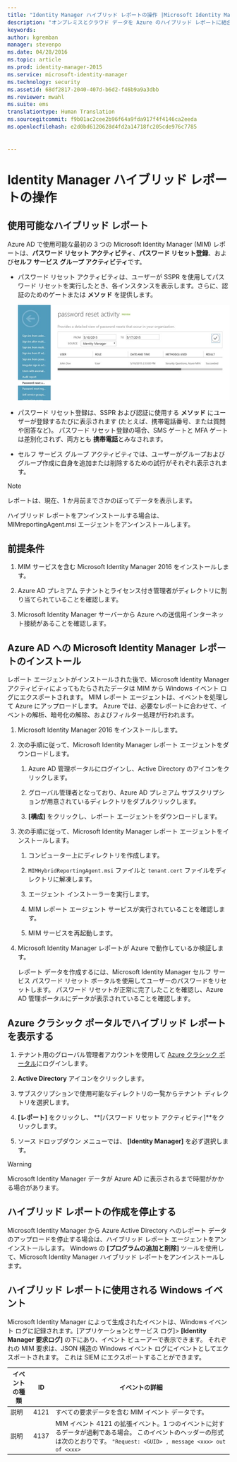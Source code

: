```yaml
---
title: "Identity Manager ハイブリッド レポートの操作 |Microsoft Identity Manager"
description: "オンプレミスとクラウド データを Azure のハイブリッド レポートに結合する方法と、これらのレポートを管理および表示する方法について説明します。"
keywords: 
author: kgremban
manager: stevenpo
ms.date: 04/28/2016
ms.topic: article
ms.prod: identity-manager-2015
ms.service: microsoft-identity-manager
ms.technology: security
ms.assetid: 68df2817-2040-407d-b6d2-f46b9a9a3dbb
ms.reviewer: mwahl
ms.suite: ems
translationtype: Human Translation
ms.sourcegitcommit: f9b01ac2cee2b96f64a9fda917f4f4146ca2eeda
ms.openlocfilehash: e2d0bd6120628d4fd2a14718fc205cde976c7785


---
```


# Identity Manager ハイブリッド レポートの操作

## 使用可能なハイブリッド レポート
Azure AD で使用可能な最初の 3 つの Microsoft Identity Manager (MIM) レポートは、**パスワード リセット アクティビティ**、**パスワード リセット登録**、および**セルフ サービス グループ アクティビティ**です。

-   パスワード リセット アクティビティは、ユーザーが SSPR を使用してパスワード リセットを実行したとき、各インスタンスを表示します。さらに、認証のためのゲートまたは **メソッド** を提供します。

    ![Azure ハイブリッド レポート - パスワード リセット アクティビティの画像](media/MIM-Hybrid-passwordreset.jpg)

-   パスワード リセット登録は、SSPR および認証に使用する **メソッド** にユーザーが登録するたびに表示されます (たとえば、携帯電話番号、または質問や回答など)。
    パスワード リセット登録の場合、SMS ゲートと MFA ゲートは差別化されず、両方とも **携帯電話**とみなされます。

-   セルフ サービス グループ アクティビティでは、ユーザーがグループおよびグループ作成に自身を追加または削除するための試行がそれぞれ表示されます。

> [!NOTE]
> レポートは、現在、1 か月前までさかのぼってデータを表示します。
>
> ハイブリッド レポートをアンインストールする場合は、MIMreportingAgent.msi エージェントをアンインストールします。

## 前提条件

1.  MIM サービスを含む Microsoft Identity Manager 2016 をインストールします。

2.  Azure AD プレミアム テナントとライセンス付き管理者がディレクトリに割り当てられていることを確認します。

3.  Microsoft Identity Manager サーバーから Azure への送信用インターネット接続があることを確認します。

## Azure AD への Microsoft Identity Manager レポートのインストール
レポート エージェントがインストールされた後で、Microsoft Identity Manager アクティビティによってもたらされたデータは MIM から Windows イベント ログにエクスポートされます。 MIM レポート エージェントは、イベントを処理して Azure にアップロードします。 Azure では、必要なレポートに合わせて、イベントの解析、暗号化の解除、およびフィルター処理が行われます。

1.  Microsoft Identity Manager 2016 をインストールします。

2.  次の手順に従って、Microsoft Identity Manager レポート エージェントをダウンロードします。

    1.  Azure AD 管理ポータルにログインし、Active Directory のアイコンをクリックします。

    2.  グローバル管理者となっており、Azure AD プレミアム サブスクリプションが用意されているディレクトリをダブルクリックします。

    3.  **[構成]** をクリックし、レポート エージェントをダウンロードします。

3.  次の手順に従って、Microsoft Identity Manager レポート エージェントをインストールします。

    1.  コンピューター上にディレクトリを作成します。

    2.  `MIMHybridReportingAgent.msi` ファイルと `tenant.cert` ファイルをディレクトリに解凍します。

    3.  エージェント インストーラーを実行します。

    4.  MIM レポート エージェント サービスが実行されていることを確認します。

    5.  MIM サービスを再起動します。

4.  Microsoft Identity Manager レポートが Azure で動作しているか検証します。

    レポート データを作成するには、Microsoft Identity Manager セルフ サービス パスワード リセット ポータルを使用してユーザーのパスワードをリセットします。 パスワード リセットが正常に完了したことを確認し、Azure AD 管理ポータルにデータが表示されていることを確認します。

## Azure クラシック ポータルでハイブリッド レポートを表示する

1.  テナント用のグローバル管理者アカウントを使用して [Azure クラシック ポータル](https://manage.windowsazure.com/)にログインします。

2.  **Active Directory** アイコンをクリックします。

3.  サブスクリプションで使用可能なディレクトリの一覧からテナント ディレクトリを選択します。

4.  **[レポート]** をクリックし、 **[パスワード リセット アクティビティ]**をクリックします。

5.  ソース ドロップダウン メニューでは、 **[Identity Manager]** を必ず選択します。

> [!WARNING]
> Microsoft Identity Manager データが Azure AD に表示されるまで時間がかかる場合があります。

## ハイブリッド レポートの作成を停止する
Microsoft Identity Manager から Azure Active Directory へのレポート データのアップロードを停止する場合は、ハイブリッド レポート エージェントをアンインストールします。 Windows の **[プログラムの追加と削除]** ツールを使用して、Microsoft Identity Manager ハイブリッド レポートをアンインストールします。

## ハイブリッド レポートに使用される Windows イベント
Microsoft Identity Manager によって生成されたイベントは、Windows イベント ログに記録されます。[アプリケーションとサービス ログ]&gt; **[Identity Manager 要求ログ]** の下にあり、イベント ビューアーで表示できます。 それぞれの MIM 要求は、JSON 構造の Windows イベント ログにイベントとしてエクスポートされます。 これは SIEM にエクスポートすることができます。

|イベントの種類|ID|イベントの詳細|
|--------------|------|-----------------|
|説明|4121|すべての要求データを含む MIM イベント データです。|
|説明|4137|MIM イベント 4121 の拡張イベント。1 つのイベントに対するデータが過剰である場合。 このイベントのヘッダーの形式は次のとおりです。 `"Request: <GUID> , message <xxx> out of <xxx>`|



<!--HONumber=Jun16_HO4-->


